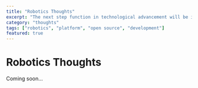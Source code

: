 ```yaml
---
title: "Robotics Thoughts"
excerpt: "The next step function in technological advancement will be in robotics."
category: "thoughts"
tags: ["robotics", "platform", "open source", "development"]
featured: true
---
```


# Robotics Thoughts

Coming soon... 
